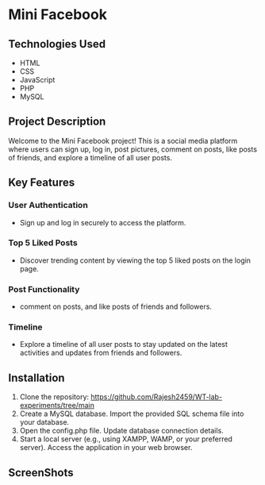 # Mini Facebook

## Technologies Used
- HTML
- CSS
- JavaScript
- PHP
- MySQL

## Project Description
Welcome to the Mini Facebook project! This is a social media platform where users can sign up, log in, post pictures, comment on posts, like posts of friends, and explore a timeline of all user posts.

## Key Features

### User Authentication
- Sign up and log in securely to access the platform.


### Top 5 Liked Posts
- Discover trending content by viewing the top 5 liked posts on the login page.

### Post Functionality
- comment on posts, and like posts of friends and followers.

### Timeline
- Explore a timeline of all user posts to stay updated on the latest activities and updates from friends and followers.

## Installation

1. Clone the repository:
   https://github.com/Rajesh2459/WT-lab-experiments/tree/main
2. Create a MySQL database. Import the provided SQL schema file into your database.
3. Open the config.php file. Update database connection details.
4. Start a local server (e.g., using XAMPP, WAMP, or your preferred server). Access the application in your web browser.

## ScreenShots
